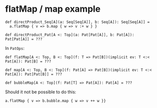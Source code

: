 # flatMap / map example

    def directProduct_Seq[A](a: Seq[Seq[A]], b: Seq[A]): Seq[Seq[A]] =
      a.flatMap { v => b.map { w => v :+ w } }

    def directProduct_Pat[A <: Top](a: Pat[Pat[A]], b: Pat[A]): Pat[Pat[A]] = ???
    
 In `PatOps`:
 
    def flatMap[A <: Top, B <: Top](f: T => Pat[B])(implicit ev: T <:< Pat[A]): Pat[B] = ???

    def map[A <: Top, B <: Top](f: Pat[A] => Pat[B])(implicit ev: T <:< Pat[A]): Pat[Pat[B]] = ???
    
    def bubbleMap[A <: Top](f: Pat[T] => Pat[A]): Pat[A] = ???
    
 Should it not be possible to do this:
 
    a.flatMap { v => b.bubble.map { w => v ++ w }}
 
